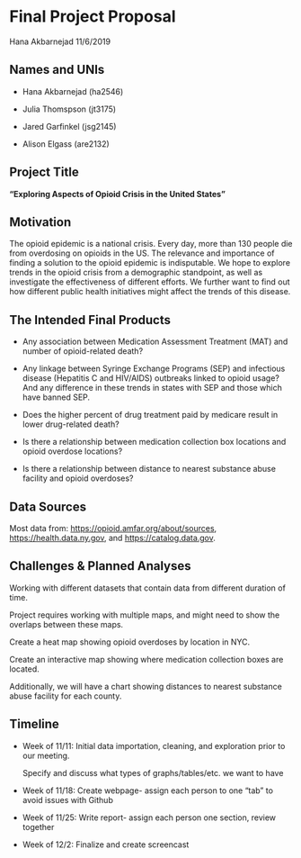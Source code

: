Final Project Proposal
================
Hana Akbarnejad
11/6/2019

## Names and UNIs

  - Hana Akbarnejad (ha2546)

  - Julia Thomspson (jt3175)

  - Jared Garfinkel (jsg2145)

  - Alison Elgass (are2132)

## Project Title

**“Exploring Aspects of Opioid Crisis in the United States”**

## Motivation

The opioid epidemic is a national crisis. Every day, more than 130
people die from overdosing on opioids in the US. The relevance and
importance of finding a solution to the opioid epidemic is indisputable.
We hope to explore trends in the opioid crisis from a demographic
standpoint, as well as investigate the effectiveness of different
efforts. We further want to find out how different public health
initiatives might affect the trends of this disease.

## The Intended Final Products

  - Any association between Medication Assessment Treatment (MAT) and
    number of opioid-related death?

  - Any linkage between Syringe Exchange Programs (SEP) and infectious
    disease (Hepatitis C and HIV/AIDS) outbreaks linked to opioid usage?
    And any difference in these trends in states with SEP and those
    which have banned SEP.
 
  - Does the higher percent of drug treatment paid by medicare result in
    lower drug-related death?

  - Is there a relationship between medication collection box locations
    and opioid overdose locations?

  - Is there a relationship between distance to nearest substance abuse
    facility and opioid overdoses?

## Data Sources

Most data from: <https://opioid.amfar.org/about/sources>,
<https://health.data.ny.gov>, and <https://catalog.data.gov>.

## Challenges & Planned Analyses

Working with different datasets that contain data from different
duration of time.

Project requires working with multiple maps, and might need to show the
overlaps between these maps.

Create a heat map showing opioid overdoses by location in NYC.

Create an interactive map showing where medication collection boxes are
located.

Additionally, we will have a chart showing distances to nearest
substance abuse facility for each county.

## Timeline

  - Week of 11/11: Initial data importation, cleaning, and exploration
    prior to our meeting.
    
    Specify and discuss what types of graphs/tables/etc. we want to have

  - Week of 11/18: Create webpage- assign each person to one “tab” to
    avoid issues with Github

  - Week of 11/25: Write report- assign each person one section, review
    together

  - Week of 12/2: Finalize and create screencast
